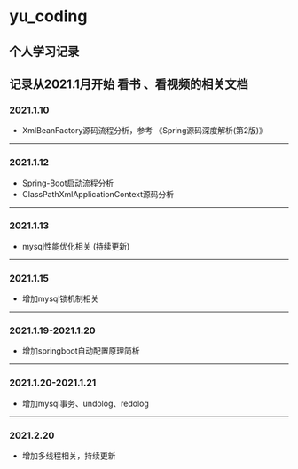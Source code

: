 # yu_coding
个人学习记录
---
记录从2021.1月开始 看书 、看视频的相关文档
---
### 2021.1.10 
- XmlBeanFactory源码流程分析，参考 《Spring源码深度解析(第2版)》 
---
### 2021.1.12
- Spring-Boot启动流程分析
- ClassPathXmlApplicationContext源码分析
---
### 2021.1.13
- mysql性能优化相关 (持续更新)
---
### 2021.1.15
- 增加mysql锁机制相关
---
### 2021.1.19-2021.1.20
- 增加springboot自动配置原理简析
---
### 2021.1.20-2021.1.21
- 增加mysql事务、undolog、redolog
---
### 2021.2.20
- 增加多线程相关，持续更新
